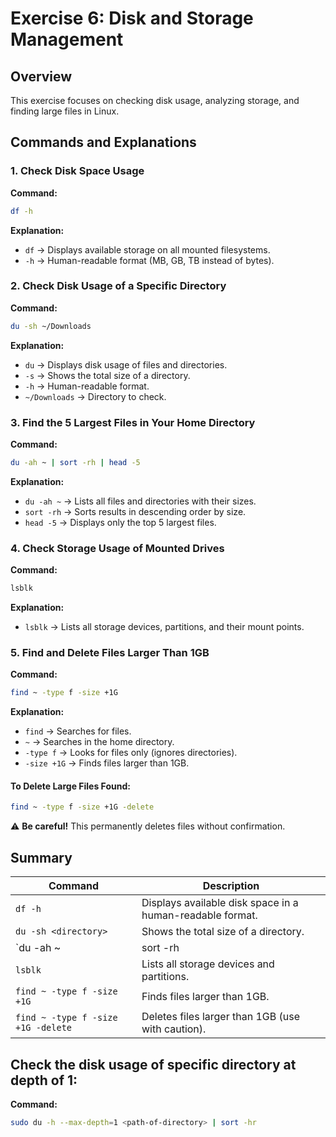 # Exercise 6: Disk and Storage Management

## Overview
This exercise focuses on checking disk usage, analyzing storage, and finding large files in Linux.

## Commands and Explanations

### 1. Check Disk Space Usage
**Command:**
```bash
df -h
```
**Explanation:**
- `df` → Displays available storage on all mounted filesystems.
- `-h` → Human-readable format (MB, GB, TB instead of bytes).

### 2. Check Disk Usage of a Specific Directory
**Command:**
```bash
du -sh ~/Downloads
```
**Explanation:**
- `du` → Displays disk usage of files and directories.
- `-s` → Shows the total size of a directory.
- `-h` → Human-readable format.
- `~/Downloads` → Directory to check.

### 3. Find the 5 Largest Files in Your Home Directory
**Command:**
```bash
du -ah ~ | sort -rh | head -5
```
**Explanation:**
- `du -ah ~` → Lists all files and directories with their sizes.
- `sort -rh` → Sorts results in descending order by size.
- `head -5` → Displays only the top 5 largest files.

### 4. Check Storage Usage of Mounted Drives
**Command:**
```bash
lsblk
```
**Explanation:**
- `lsblk` → Lists all storage devices, partitions, and their mount points.

### 5. Find and Delete Files Larger Than 1GB
**Command:**
```bash
find ~ -type f -size +1G
```
**Explanation:**
- `find` → Searches for files.
- `~` → Searches in the home directory.
- `-type f` → Looks for files only (ignores directories).
- `-size +1G` → Finds files larger than 1GB.

#### To Delete Large Files Found:
```bash
find ~ -type f -size +1G -delete
```
⚠ **Be careful!** This permanently deletes files without confirmation.

## Summary
| Command | Description |
|---------|------------|
| `df -h` | Displays available disk space in a human-readable format. |
| `du -sh <directory>` | Shows the total size of a directory. |
| `du -ah ~ | sort -rh | head -5` | Finds the top 5 largest files in your home directory. |
| `lsblk` | Lists all storage devices and partitions. |
| `find ~ -type f -size +1G` | Finds files larger than 1GB. |
| `find ~ -type f -size +1G -delete` | Deletes files larger than 1GB (use with caution). |

## Check the disk usage of specific directory at depth of 1:
**Command:**
```bash
sudo du -h --max-depth=1 <path-of-directory> | sort -hr
```
